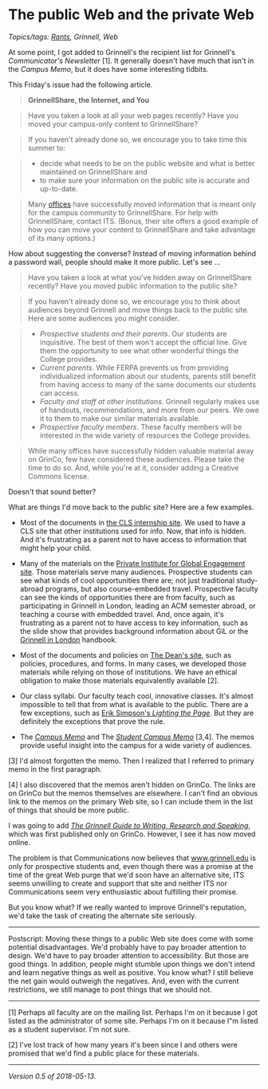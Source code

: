 The public Web and the private Web
==================================

*Topics/tags: [Rants](index-rants), Grinnell, Web*

At some point, I got added to Grinnell's the recipient list for Grinnell's
_Communicator's Newsletter_ [1].  It generally doesn't have much that isn't
in the _Campus Memo_, but it does have some interesting tidbits.

This Friday's issue had the following article.

> **GrinnellShare, the Internet, and You**

> Have you taken a look at all your web pages recently? Have you moved your campus-only content to GrinnellShare? 

> If you haven't already done so, we encourage you to take time this summer to:

> * decide what needs to be on the public website and what is better maintained on GrinnellShare and
> * to make sure your information on the public site is accurate and up-to-date.

> Many [offices](https://grinco.sharepoint.com/Pages/Offices.aspx) have successfully moved information that is meant only for the campus community to GrinnellShare. For help with GrinnellShare, contact ITS. (Bonus, their site offers a good example of how you can move your content to GrinnellShare and take advantage of its many options.)

How about suggesting the converse?  Instead of moving information behind
a password wall, people should make it more public.  Let's see ...

> Have you taken a look at what you've hidden away on GrinnellShare recently?  Have you moved public information to the public site?

> If you haven't already done so, we encourage you to think about audiences beyond Grinnell and move things back to the public site.  Here are some audiences you might consider.

> * _Prospective students and their parents_.  Our students are inquisitive.
    The best of them won't accept the official line.  Give them the opportunity
    to see what other wonderful things the College provides.
> * _Current parents_.  While FERPA prevents us from providing individualized
    information about our students, parents still benefit from having access to
    many of the same documents our students can access.
> * _Faculty and staff at other institutions_.  Grinnell regularly makes
    use of handouts, recommendations, and more from our peers.  We owe it
    to them to make our similar materials available.
> * _Prospective faculty members_.  These faculty members will be interested
    in the wide variety of resources the College provides.

> While many offices have successfully hidden valuable material away on
  GrinCo, few have considered these audiences.  Please take the time to
  do so.  And, while you're at it, consider adding a Creative Commons
  license.

Doesn't that sound better?  

What are things I'd move back to the public site?  Here are a few examples.

* Most of the documents in [the CLS internship
  site](https://grinco.sharepoint.com/sites/OAS/CLS/Internship/SitePages/Home.aspx).
  We used to have a CLS site that other institutions used for info.
  Now, that info is hidden.  And it's frustrating as a parent not to
  have access to information that might help your child.

* Many of the materials on the [Private Institute for Global Engagement 
  site](https://grinco.sharepoint.com/sites/academics/global/SitePages/Home.aspx).
  Those materials serve many audiences.  Prospective students can see what
  kinds of cool opportunities there are; not just traditional study-abroad
  programs, but also course-embedded travel.  Prospective faculty can see
  the kinds of opportunities there are from faculty, such as participating
  in Grinnell in London, leading an ACM semester abroad, or teaching a
  course with embedded travel.  And, once again, it's frustrating as a
  parent not to have access to key information, such as the slide show
  that provides background information about GiL or the 
  [Grinnell in London](https://grinco.sharepoint.com/sites/academics/GiL/SitePages/Home.aspx)  handbook.

* Most of the documents and policies on [The Dean's
  site](https://grinco.sharepoint.com/sites/dean/SitePages/Welcome.aspx),
  such as policies, procedures, and forms.  In many cases, we developed
  those materials while relying on those of institutions.  We have an
  ethical obligation to make those materials equivalently available [2].

* Our class syllabi.  Our faculty teach cool, innovative classes.  It's
  almost impossible to tell that from what is available to the public.
  There are a few exceptions, such as [Erik Simpson's _Lighting the Page_](http://www.math.grinnell.edu/~simpsone/Connections/Digital/Lighting/index.html).
  But they are definitely the exceptions that prove the rule.

* The [_Campus Memo_](http://myemail.constantcontact.com/Campus-Memo---5-8-2018.html?soid=1101855135914&aid=109jklv5Nok) and The [_Student Campus Memo_](http://myemail.constantcontact.com/Student-Campus-Memo---5-8-2018.html?soid=1101855135914&aid=GZnzuLUd9O8) [3,4].   The memos provide useful insight into the campus for a wide variety of audiences.

[3] I'd almost forgotten the memo.  Then I realized that I referred to 
primary memo in the first paragraph.  

[4] I also discovered that the memos aren't hidden on GrinCo.  The links
are on GrinCo but the memos themselves are elsewhere.  I can't find an
obvious link to the memos on the primary Web site, so I can include them
in the list of things that should be more public.

I was going to add [_The Grinnell Guide to Writing, Research and
Speaking_](https://www.grinnell.edu/sites/default/files/documents/The%20Grinnell%20College%20Guide%20to%20Writing%20Research%20and%20Speaking%20Version%201.26.2018_0.pdf), which was first published only on GrinCo.  However, I see it
 has now moved online.

The problem is that Communications now believes that www.grinnell.edu
is only for prospective students and, even though there was a promise at
the time of the great Web purge that we'd soon have an alternative site,
ITS seems unwilling to create and support that site and neither ITS nor
Communications seem very enthusiastic about fulfilling their promise.

But you know what?  If we really wanted to improve Grinnell's reputation,
we'd take the task of creating the alternate site seriously.

---

Postscript: Moving these things to a public Web site does come with some
potential disadvantages.  We'd probably have to pay broader attention to
design.  We'd have to pay broader attention to accessibility.  But those
are good things.  In addition, people might stumble upon things we don't
intend and learn negative things as well as positive.  You know what?
I still believe the net gain would outweigh the negatives.  And, even
with the current restrictions, we still manage to post things that we
should not.

---

[1] Perhaps all faculty are on the mailing list.  Perhaps I'm on it
because I got listed as the administrator of some site.  Perhaps I'm
on it because I"m listed as a student supervisor.  I'm not sure.

[2] I've lost track of how many years it's been since I and others were
promised that we'd find a public place for these materials.  

---

*Version 0.5 of 2018-05-13.*
